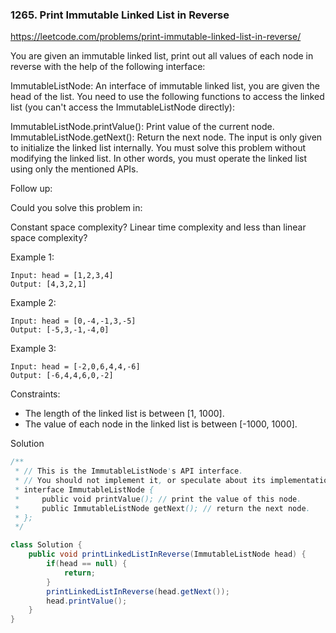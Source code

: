 ### 1265. Print Immutable Linked List in Reverse

https://leetcode.com/problems/print-immutable-linked-list-in-reverse/

You are given an immutable linked list, print out all values of each node in reverse with the help of the following interface:

ImmutableListNode: An interface of immutable linked list, you are given the head of the list.
You need to use the following functions to access the linked list (you can't access the ImmutableListNode directly):

ImmutableListNode.printValue(): Print value of the current node.
ImmutableListNode.getNext(): Return the next node.
The input is only given to initialize the linked list internally. You must solve this problem without modifying the linked list. In other words, you must operate the linked list using only the mentioned APIs.

 

Follow up:

Could you solve this problem in:

Constant space complexity?
Linear time complexity and less than linear space complexity?
 

Example 1:
```
Input: head = [1,2,3,4]
Output: [4,3,2,1]
```
Example 2:
```
Input: head = [0,-4,-1,3,-5]
Output: [-5,3,-1,-4,0]
```
Example 3:
```
Input: head = [-2,0,6,4,4,-6]
Output: [-6,4,4,6,0,-2]
```

Constraints:

- The length of the linked list is between [1, 1000].
- The value of each node in the linked list is between [-1000, 1000].

Solution
```java
/**
 * // This is the ImmutableListNode's API interface.
 * // You should not implement it, or speculate about its implementation.
 * interface ImmutableListNode {
 *     public void printValue(); // print the value of this node.
 *     public ImmutableListNode getNext(); // return the next node.
 * };
 */

class Solution {
    public void printLinkedListInReverse(ImmutableListNode head) {
        if(head == null) {
            return;
        }
        printLinkedListInReverse(head.getNext());
        head.printValue();
    }
}
```